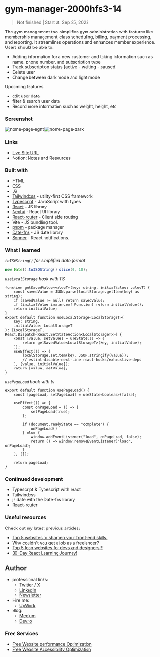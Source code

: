 # gym-manager-2000hfs3-14
> Not finished | Start at: Sep 25, 2023

The gym management tool simplifies gym administration with features like membership management, class scheduling, billing, payment processing, and reporting. It streamlines operations and enhances member experience.
Users should be able to:

-   Adding information for a new customer and taking information such as name, phone number, and subscription type
-   Track subscription status [active - waiting - paused]
-   Delete user
-   Change between dark mode and light mode

Upcoming features:

-   edit user data
-   filter & search user data
-   Record more information such as weight, height, etc 

### Screenshot

![home-page-light](https://github.com/ymhaah/Gym-Manager-2000HFS3.14/assets/77534098/8734a91a-4d88-48f8-9849-c687d6bd5bad)
![home-page-dark](https://github.com/ymhaah/Gym-Manager-2000HFS3.14/assets/77534098/0c3eaff0-08e9-4a41-a36a-69ec3cbedddf)


### Links

-   [Live Site URL](https://dainty-meerkat-461818.netlify.app)
-   [Notion: Notes and Resources](https://foregoing-shell-a18.notion.site/Gym-Manager-2000HFS3-14-9f1dec05014a4fc2895d8b0984179d71?pvs=4)

### Built with

-   HTML
-   CSS
-   JS
-   [Tailwindcss](https://tailwindcss.com/) - utility-first CSS framework
-   [Typescript](https://www.typescriptlang.org/) - JavaScript with types
-   [React](https://react.dev/) - JS library.
-   [Nextui](https://nextui.org/) - React UI library
-   [React-router](https://reactrouter.com/en/main) - Client side routing
-   [Vite](https://vitejs.dev/) - JS bundling tool.
-   [pnpm](https://pnpm.io/) - package manager
-   [Date-fns](https://date-fns.org/) - JS date library
-   [Sonner](https://sonner.emilkowal.ski/) - React notifications.

### What I learned

_`toISOString()` for simplified date format_

```js
new Date().toISOString().slice(0, 10);
```

_`useLocalStorage` hook with TS_

```tsx
function getSavedValue<valueT>(key: string, initialValue: valueT) {
    const savedValue = JSON.parse(localStorage.getItem(key) as string);
    if (savedValue != null) return savedValue;
    if (initialValue instanceof Function) return initialValue();
    return initialValue;
}
export default function useLocalStorage<LocalStorageT>(
    key: string,
    initialValue: LocalStorageT
): [LocalStorageT, React.Dispatch<React.SetStateAction<LocalStorageT>>] {
    const [value, setValue] = useState(() => {
        return getSavedValue<LocalStorageT>(key, initialValue);
    });
    useEffect(() => {
        localStorage.setItem(key, JSON.stringify(value));
        // eslint-disable-next-line react-hooks/exhaustive-deps
    }, [value, initialValue]);
    return [value, setValue];
}
```

_`usePageLoad` hook with ts_

```tsx
export default function usePageLoad() {
    const [pageLoad, setPageLoad] = useState<boolean>(false);

    useEffect(() => {
        const onPageLoad = () => {
            setPageLoad(true);
        };

        if (document.readyState == "complete") {
            onPageLoad();
        } else {
            window.addEventListener("load", onPageLoad, false);
            return () => window.removeEventListener("load", onPageLoad);
        }
    }, []);

    return pageLoad;
}
```

### Continued development

-   Typescript & Typescript with react
-   Tailwindcss
-   js date with the Date-fns library
-   React-router

### Useful resources

Check out my latest previous articles:

-   [Top 5 websites to sharpen your front-end skills.](https://dev.to/ymhaah/top-5-websites-to-sharpen-your-front-end-skills-3ao0)
-   [Why couldn't you get a job as a freelancer?](https://dev.to/ymhaah/why-couldnt-you-get-a-job-as-a-freelancer-1jm8)
-   [Top 5 Icon websites for devs and designers!!!](https://dev.to/ymhaah/top-5-icon-websites-for-devs-and-designers-53mh)
-   [30-Day React Learning Journey!](https://dev.to/ymhaah/series/20473)

## Author

-   professional links:
    -   [Twitter / X](https://twitter.com/hafanwy)
    -   [LinkedIn](https://www.linkedin.com/in/youssef-hafnawy/)
    -   [Newsletter](https://hefnawystudio.substack.com/?utm_source=navbar&utm_medium=web&r=31jf6o)
-   Hire me:
    -   [UpWork](https://www.upwork.com/freelancers/~01acd8e5370e5646aa)
-   Blog:
    -   [Medium](https://medium.com/@ymhaah250)
    -   [Dev.to](https://dev.to/ymhaah)

### Free Services

-   [Free Website performance Optimization](https://tally.so/r/nPzKaB)
-   [Free Website Accessibility Optimization](https://tally.so/r/3lr2bp)
